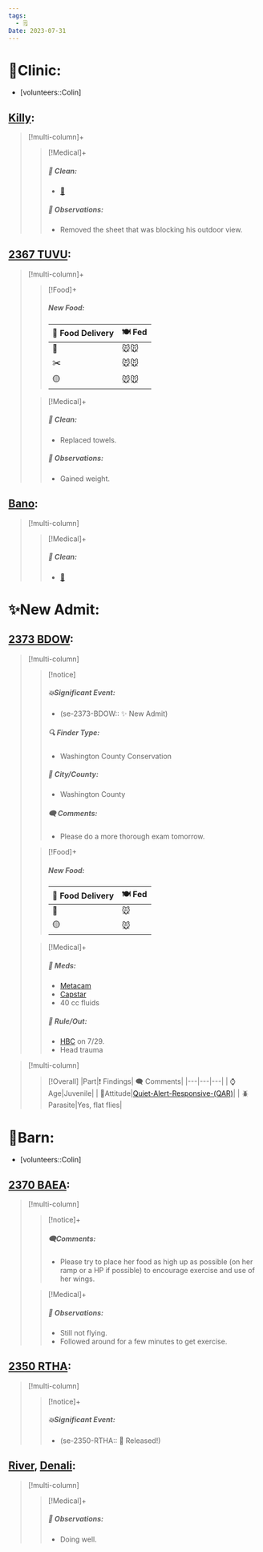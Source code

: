 ```yaml
---
tags:
  - 🗒️
Date: 2023-07-31
---
```


# 🏥Clinic:
- [volunteers::Colin]

## [Killy](../RARE%20Birds/Ed%20Birds/Killy.md):
> [!multi-column]+
>
>> [!Medical]+
>>##### 🫧 Clean:
>> - [🧽](../Admin/Codes/Scrubbed%20cage.md)
>>
>> ##### 🔭 Observations:
>> - Removed the sheet that was blocking his outdoor view.

## [2367 TUVU](../RARE%20Birds/2367%20TUVU.md):
> [!multi-column]+
>
>> [!Food]+
>> ##### New Food:
>> |🚚 Food Delivery| 🍽️ Fed|
>> |---|---|
>>|🫱|🐭🐭|
>>|✂️|🐭🐭|
>>|🟡|🐭🐭|
>
>> [!Medical]+
>>##### 🫧 Clean:
>> - Replaced towels.
>>
>> ##### 🔭 Observations:
>> - Gained weight.

## [Bano](../RARE%20Birds/Ed%20Birds/Bano.md):
> [!multi-column]
>
>> [!Medical]+
>>##### 🫧 Clean:
>>- [🧽](../Admin/Codes/Scrubbed%20cage.md)

# ✨New Admit:

## [2373 BDOW](../RARE%20Birds/2373%20BDOW.md):
> [!multi-column]
>
>> [!notice]
>> ##### 💥Significant Event:
>> - (se-2373-BDOW:: ✨ New Admit)
>>
>> ##### 🔍 Finder Type:
>> - Washington County Conservation
>>
>> ##### 🌆 City/County:
>> - Washington County
>>
>>##### 🗨️ Comments:
>>- Please do a more thorough exam tomorrow.
>
>> [!Food]+
>> ##### New Food:
>> |🚚 Food Delivery| 🍽️ Fed|
>> |---|---|
>>|🫱|🐭|
>>|🟡|🐭|
>
>> [!Medical]+
>> ##### 💊 Meds:
>> - [Metacam](../Admin/Codes/Medication/Metacam.md)
>> - [Capstar](../Admin/Codes/Medication/Capstar.md)
>> - 40 cc fluids
>>
>>##### 🥼 Rule/Out:
>>- [HBC](../Admin/Codes/HBC.md) on 7/29.
>>- Head trauma
>>

> [!multi-column]
>
>> [!Overall]
>>|Part|❗ Findings| 🗨️ Comments|
>>|---|---|---|
>>| ⌚ Age|Juvenile|
>>| 💃Attitude|[Quiet-Alert-Responsive-(QAR)](../Admin/Codes/Quiet-Alert-Responsive-(QAR).md)|
>>| 🪲Parasite|Yes, flat flies|
>>

# 🏡Barn:
- [volunteers::Colin]

## [2370 BAEA](../RARE%20Birds/2370%20BAEA.md):
> [!multi-column]
>
>> [!notice]+
>> ##### 🗨️Comments:
>> - Please try to place her food as high up as possible (on her ramp or a HP if possible) to encourage exercise and use of her wings.
>
>> [!Medical]+
>> ##### 🔭 Observations:
>> - Still not flying.
>> - Followed around for a few minutes to get exercise.

## [2350 RTHA](../RARE%20Birds/2350%20RTHA.md):
> [!multi-column]
>
>> [!notice]+
>> ##### 💥Significant Event:
>>- (se-2350-RTHA:: 🥳 Released!)
>>

## [River](../RARE%20Birds/Ed%20Birds/River.md), [Denali](../RARE%20Birds/Ed%20Birds/Denali.md):
> [!multi-column]
>
>> [!Medical]+
>> ##### 🔭 Observations:
>> - Doing well.

